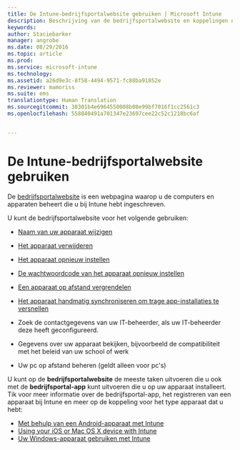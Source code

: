 ```yaml
---
title: De Intune-bedrijfsportalwebsite gebruiken | Microsoft Intune
description: Beschrijving van de bedrijfsportalwebsite en koppelingen naar de stappen voor taken die u op de website kunt uitvoeren
keywords: 
author: Staciebarker
manager: angrobe
ms.date: 08/29/2016
ms.topic: article
ms.prod: 
ms.service: microsoft-intune
ms.technology: 
ms.assetid: a26d9e3c-8f58-4494-9571-fc88ba91852e
ms.reviewer: mamoriss
ms.suite: ems
translationtype: Human Translation
ms.sourcegitcommit: 38301b4e6964550008b08e99bf7016f1cc2561c3
ms.openlocfilehash: 558840491a701347e23697cee22c52c1218bc6af


---
```


# De Intune-bedrijfsportalwebsite gebruiken
De [bedrijfsportalwebsite](http://portal.manage.microsoft.com) is een webpagina waarop u de computers en apparaten beheert die u bij Intune hebt ingeschreven.

U kunt de bedrijfsportalwebsite voor het volgende gebruiken:

-   [Naam van uw apparaat wijzigen](rename-your-device-cpwebsite.md)

-   [Het apparaat verwijderen](remove-your-device-cpwebsite.md)

-   [Het apparaat opnieuw instellen](reset-your-device-cpwebsite.md)

-   [De wachtwoordcode van het apparaat opnieuw instellen](reset-your-passcode-cpwebsite.md)

-   [Een apparaat op afstand vergrendelen](remote-lock-your-device-cpwebsite.md)

-   [Het apparaat handmatig synchroniseren om trage app-installaties te versnellen](sync-your-device-manually-cpwebsite.md)

-   Zoek de contactgegevens van uw IT-beheerder, als uw IT-beheerder deze heeft geconfigureerd.

-   Gegevens over uw apparaat bekijken, bijvoorbeeld de compatibiliteit met het beleid van uw school of werk

-   Uw pc op afstand beheren (geldt alleen voor pc's)

U kunt op de **bedrijfsportalwebsite** de meeste taken uitvoeren die u ook met de **bedrijfsportal-app** kunt uitvoeren die u op uw apparaat installeert. Tik voor meer informatie over de bedrijfsportal-app, het registreren van een apparaat bij Intune en meer op de koppeling voor het type apparaat dat u hebt:

- [Met behulp van een Android-apparaat met Intune](using-your-android-device-with-intune.md)
- [Using your iOS or Mac OS X device with Intune](using-your-ios-or-mac-os-x-device-with-intune.md)
- [Uw Windows-apparaat gebruiken met Intune](using-your-windows-device-with-intune.md)



<!--HONumber=Aug16_HO5-->


